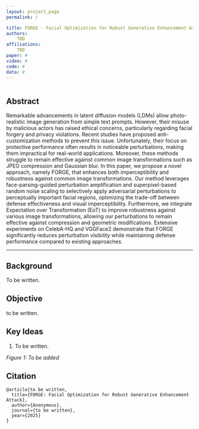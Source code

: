 ```yaml
---
layout: project_page
permalink: /

title: FORGE - Facial Optimization for Robust Generative Enhancement Attack
authors:
    TBD
affiliations:
    TBD
paper: #
video: #
code: #
data: #
---
```


<!-- Using HTML to center the abstract -->
<div class="columns is-centered has-text-centered">
    <div class="column is-four-fifths">
        <h2>Abstract</h2>
        <div class="content has-text-justified">
            Remarkable advancements in latent diffusion models (LDMs) allow photo-realistic image generation from simple text prompts. However, their misuse by malicious actors has raised ethical concerns, particularly regarding facial forgery and privacy violations. Recent studies have proposed anti-customization methods to prevent this issue. Unfortunately, their focus on protective performance often results in noticeable perturbations, making them impractical for real-world applications. Moreover, these methods struggle to remain effective against common image transformations such as JPEG compression and Gaussian blur. In this paper, we propose a novel approach, namely FORGE, that enhances both imperceptibility and robustness against common image transformations. Our method leverages face-parsing-guided perturbation amplification and superpixel-based random noise scaling to selectively apply adversarial perturbations to perceptually important facial regions, optimizing the trade-off between defense effectiveness and visual imperceptibility. Furthermore, we integrate Expectation over Transformation (EoT) to improve robustness against various image transformations, allowing our perturbations to remain effective against compression and geometric modifications. Extensive experiments on CelebA-HQ and VGGFace2 demonstrate that FORGE significantly reduces perturbation visibility while maintaining defense performance compared to existing approaches.
        </div>
    </div>
</div>

---

## Background
To be written.

## Objective
to be written.


## Key Ideas
1. To be written.

*Figure 1: To be added*

## Citation
```
@article{to be written,
  title={FORGE: Facial Optimization for Robust Generative Enhancement Attack},
  author={Anonymous},
  journal={to be written},
  year={2025}
}
```

